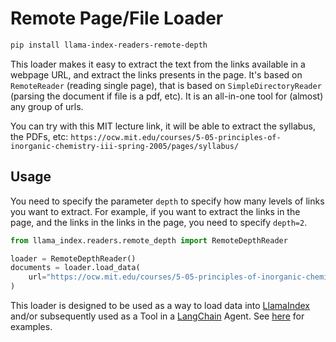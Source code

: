 # Remote Page/File Loader

```bash
pip install llama-index-readers-remote-depth
```

This loader makes it easy to extract the text from the links available in a webpage URL, and extract the links presents in the page. It's based on `RemoteReader` (reading single page), that is based on `SimpleDirectoryReader` (parsing the document if file is a pdf, etc). It is an all-in-one tool for (almost) any group of urls.

You can try with this MIT lecture link, it will be able to extract the syllabus, the PDFs, etc:
`https://ocw.mit.edu/courses/5-05-principles-of-inorganic-chemistry-iii-spring-2005/pages/syllabus/`

## Usage

You need to specify the parameter `depth` to specify how many levels of links you want to extract. For example, if you want to extract the links in the page, and the links in the links in the page, you need to specify `depth=2`.

```python
from llama_index.readers.remote_depth import RemoteDepthReader

loader = RemoteDepthReader()
documents = loader.load_data(
    url="https://ocw.mit.edu/courses/5-05-principles-of-inorganic-chemistry-iii-spring-2005/pages/syllabus/"
)
```

This loader is designed to be used as a way to load data into [LlamaIndex](https://github.com/run-llama/llama_index/tree/main/llama_index) and/or subsequently used as a Tool in a [LangChain](https://github.com/hwchase17/langchain) Agent. See [here](https://github.com/emptycrown/llama-hub/tree/main) for examples.
